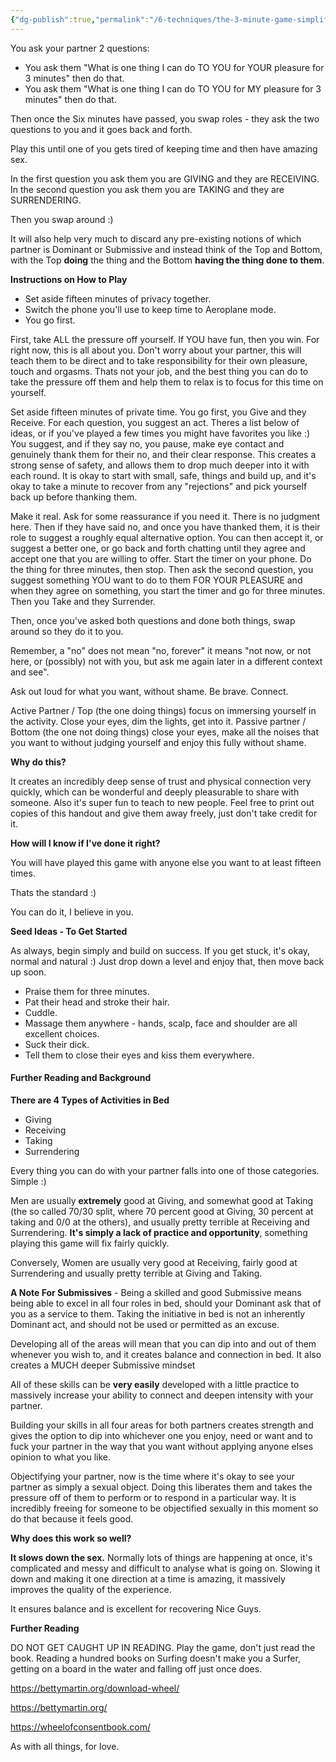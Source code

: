 ```yaml
---
{"dg-publish":true,"permalink":"/6-techniques/the-3-minute-game-simplified/"}
---
```



You ask your partner 2 questions:

- You ask them "What is one thing I can do TO YOU for YOUR pleasure for 3 minutes" then do that.
- You ask them "What is one thing I can do TO YOU for MY pleasure for 3 minutes" then do that.

Then once the Six minutes have passed, you swap roles - they ask the two questions to you and it goes back and forth.

Play this until one of you gets tired of keeping time and then have amazing sex.

In the first question you ask them you are GIVING and they are RECEIVING.
In the second question you ask them you are TAKING and they are SURRENDERING.

Then you swap around :)

It will also help very much to discard any pre-existing notions of which partner is Dominant or Submissive and instead think of the Top and Bottom, with the Top **doing** the thing and the Bottom **having the thing done to them**.

**Instructions on How to Play**

- Set aside fifteen minutes of privacy together.
- Switch the phone you'll use to keep time to Aeroplane mode.
- You go first.

First, take ALL the pressure off yourself. If YOU have fun, then you win. For right now, this is all about you. Don't worry about your partner, this will teach them to be direct and to take responsibility for their own pleasure, touch and orgasms. Thats not your job, and the best thing you can do to take the pressure off them and help them to relax is to focus for this time on yourself.

Set aside fifteen minutes of private time. You go first, you Give and they Receive. For each question, you suggest an act. Theres a list below of ideas, or if you've played a few times you might have favorites you like :) You suggest, and if they say no, you pause, make eye contact and genuinely thank them for their no, and their clear response. This creates a strong sense of safety, and allows them to drop much deeper into it with each round. It is okay to start with small, safe, things and build up, and it's okay to take a minute to recover from any "rejections" and pick yourself back up before thanking them. 

Make it real. Ask for some reassurance if you need it. There is no judgment here. Then if they have said no, and once you have thanked them, it is their role to suggest a roughly equal alternative option. You can then accept it, or suggest a better one, or go back and forth chatting until they agree and accept one that you are willing to
offer. Start the timer on your phone. Do the thing for three minutes, then stop. Then ask the second question, you suggest something YOU want to do to them FOR YOUR PLEASURE and when they agree on something, you start the timer and go for three minutes. Then you Take and they Surrender.

Then, once you've asked both questions and done both things, swap around so they do it to you.

Remember, a "no" does not mean "no, forever" it means "not now, or not here, or (possibly) not with you, but ask me again later in a different context and see".

Ask out loud for what you want, without shame. Be brave. Connect.

Active Partner / Top (the one doing things) focus on immersing yourself in the activity. Close your eyes, dim the lights, get into it. Passive partner / Bottom (the one not doing things) close your eyes, make all the noises that you want to without judging yourself and enjoy this fully without shame.

**Why do this?**

It creates an incredibly deep sense of trust and physical connection very quickly, which can be wonderful and deeply pleasurable to share with someone. Also it's super fun to teach to new people. Feel free to print out copies of this handout and give them away freely, just don't take credit for it.

**How will I know if I've done it right?**

You will have played this game with anyone else you want to at least fifteen times.

Thats the standard :)

You can do it, I believe in you.

**Seed Ideas - To Get Started**

As always, begin simply and build on success. If you get stuck, it's okay, normal and natural :) Just drop down a level and enjoy that, then move back up soon.

- Praise them for three minutes.
- Pat their head and stroke their hair.
- Cuddle.
- Massage them anywhere - hands, scalp, face and shoulder are all excellent choices.
- Suck their dick.
- Tell them to close their eyes and kiss them everywhere.

#### Further Reading and Background

**There are 4 Types of Activities in Bed**

- Giving
- Receiving
- Taking
- Surrendering

Every thing you can do with your partner falls into one of those categories. Simple :)

Men are usually **extremely** good at Giving, and somewhat good at Taking (the so called 70/30 split, where 70 percent good at Giving, 30 percent at taking and 0/0 at the others), and usually pretty terrible at Receiving and Surrendering. **It's simply a lack of practice and opportunity**, something playing this game will fix fairly quickly.

Conversely, Women are usually very good at Receiving, fairly good at Surrendering and usually pretty terrible at Giving and Taking.

**A Note For Submissives** - Being a skilled and good Submissive means being able to excel in all four roles in bed, should your Dominant ask that of you as a service to them. Taking the initiative in bed is not an inherently Dominant act, and should not be used or permitted as an excuse.

Developing all of the areas will mean that you can dip into and out of them whenever you wish to, and it creates balance and connection in bed. It also creates a MUCH deeper Submissive mindset 

All of these skills can be **very easily** developed with a little practice to massively increase your ability to connect and deepen intensity with your partner.

Building your skills in all four areas for both partners creates strength and gives the option to dip into whichever one you enjoy, need or want and to fuck your partner in the way that you want without applying anyone elses opinion to what you like.

Objectifying your partner, now is the time where it's okay to see your partner as simply a sexual object. Doing this liberates them and takes the pressure off of them to perform or to respond in a particular way. It is incredibly freeing for someone to be objectified sexually in this moment so do that because it feels good.

**Why does this work so well?**

**It slows down the sex.** Normally lots of things are happening at once, it's complicated and messy and difficult to analyse what is going on. Slowing it down and making it one direction at a time is amazing, it massively improves the quality of the experience.

It ensures balance and is excellent for recovering Nice Guys.

**Further Reading**

DO NOT GET CAUGHT UP IN READING. Play the game, don't just read the book. Reading a hundred books on Surfing doesn't make you a Surfer, getting on a board in the water and falling off just once does.

https://bettymartin.org/download-wheel/

https://bettymartin.org/

https://wheelofconsentbook.com/

As with all things, for love.


